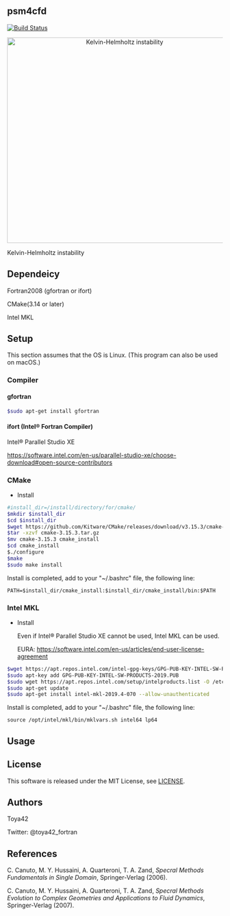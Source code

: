 ## psm4cfd

[![Build Status](https://travis-ci.org/toya42/psm4cfd.svg?branch=master)](https://travis-ci.org/toya42/psm4cfd)



<p align="center">
     <img src="https://github.com/toya42/psm4cfd/blob/master/movie/KH_instability.gif"
width="533" height="480"
alt="Kelvin-Helmholtz instability"
title="Kelvin-Helmholtz instability">
</p>

Kelvin-Helmholtz instability





## Dependeicy

Fortran2008 (gfortran or ifort)

CMake(3.14 or later)

Intel MKL



## Setup

This section assumes that the OS is Linux. (This program can also be used on macOS.)

### Compiler

#### gfortran

```bash
$sudo apt-get install gfortran
```

#### ifort (Intel® Fortran Compiler)

Intel® Parallel Studio XE

https://software.intel.com/en-us/parallel-studio-xe/choose-download#open-source-contributors



### CMake

* Install

```bash
#install_dir=/install/directory/for/cmake/
$mkdir $install_dir 
$cd $install_dir
$wget https://github.com/Kitware/CMake/releases/download/v3.15.3/cmake-3.15.3.tar.gz  
$tar -xzvf cmake-3.15.3.tar.gz
$mv cmake-3.15.3 cmake_install
$cd cmake_install
$./configure 
$make
$sudo make install
```

Install is completed, add to your "~/.bashrc" file, the following line:

```bash:~/.bashrc
PATH=$install_dir/cmake_install:$install_dir/cmake_install/bin:$PATH
```



### Intel MKL

* Install

  Even if Intel® Parallel Studio XE cannot be used, Intel MKL can be used.

  EURA: https://software.intel.com/en-us/articles/end-user-license-agreement

```bash
$wget https://apt.repos.intel.com/intel-gpg-keys/GPG-PUB-KEY-INTEL-SW-PRODUCTS-2019.PUB
$sudo apt-key add GPG-PUB-KEY-INTEL-SW-PRODUCTS-2019.PUB
$sudo wget https://apt.repos.intel.com/setup/intelproducts.list -O /etc/apt/sources.list.d/intelproducts.list 
$sudo apt-get update
$sudo apt-get install intel-mkl-2019.4-070 --allow-unauthenticated
```

Install is completed, add to your "~/.bashrc" file, the following line:

```bash:~/.bashrc
source /opt/intel/mkl/bin/mklvars.sh intel64 lp64
```



## Usage



## License

This software is released under the MIT License, see [LICENSE](https://github.com/toya42/psm4cfd/blob/master/LICENSE).

## Authors

Toya42

Twitter: @toya42_fortran

## References

C. Canuto, M. Y. Hussaini, A. Quarteroni, T. A. Zand, *Specral Methods Fundamentals in Single Domain*, Springer-Verlag (2006).

C. Canuto, M. Y. Hussaini, A. Quarteroni, T. A. Zand, *Specral Methods Evolution to Complex Geometries and Applications to Fluid Dynamics*, Springer-Verlag (2007).
